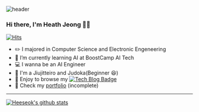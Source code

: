    
![header](https://capsule-render.vercel.app/api?type=wave&color=auto&height=300&section=header&text=Win%20or%20Learn&fontSize=90)

### Hi there, I'm Heath Jeong 🙋‍♂️

[![Hits](https://hits.seeyoufarm.com/api/count/incr/badge.svg?url=https%3A%2F%2Fgithub.com%2Fzzsza)](https://hits.seeyoufarm.com) 
  



- ✏️ I majored in Computer Science and Electronic Engeneering
- 🌱 I’m currently learning AI at BoostCamp AI Tech
- 💻 I wanna be an AI Engineer
- 🥋 I'm a Jiujitteiro and Judoka(Beginner 😆)
- 👾 Enjoy to browse my [![Tech Blog Badge](http://img.shields.io/badge/-Tech%20blog-black?style=flat-square&logo=github&link=https://velog.io/@dldydldy75/)](https://velog.io/@dldydldy75/)
- 📒 Check my [portfolio](https://www.notion.so/Heath-88391ecfaa214981abb4b8c3bd5b5ab2) (incomplete)

<hr>


[![Heeseok's github stats](https://github-readme-stats.vercel.app/api?username=heeseok-jeong&show_icons=true&theme=tokyonight)](https://github.com/anuraghazra/github-readme-stats)

